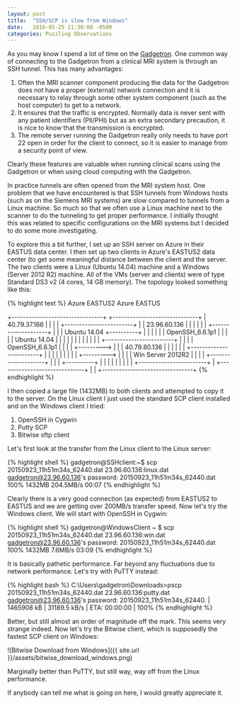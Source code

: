 ```yaml
---
layout: post
title:  "SSH/SCP is slow from Windows"
date:   2016-05-25 21:30:00 -0500
categories: Puzzling Observations
---
```


As you may know I spend a lot of time on the [Gadgetron](https://gadgetron.github.io). One common way of connecting to the Gadgetron from a clinical MRI system is through an SSH tunnel. This has many advantages:

1. Often the MRI scanner component producing the data for the Gadgetron does not have a proper (external) network connection and it is necessary to relay through some other system component (such as the host computer) to get to a network.
2. It ensures that the traffic is encrypted. Normally data is never sent with any patient identifiers (PII/PHI) but as an extra secondary precaution, it is nice to know that the transmission is encrypted.
3. The remote server running the Gadgetron really only needs to have port 22 open in order for the client to connect, so it is easier to manage from a security point of view.

Clearly these features are valuable when running clinical scans using the Gadgetron or when using cloud computing with the Gadgetron.

In practice tunnels are often opened from the MRI system host. One problem that we have encountered is that SSH tunnels from Windows hosts (such as on the Siemens MRI systems) are slow compared to tunnels from a Linux machine. So much so that we often use a Linux machine next to the scanner to do the tunneling to get proper performance. I initially thought this was related to specific configurations on the MRI systems but I decided to do some more investigating.

To explore this a bit further, I set up an SSH server on Azure in their EASTUS data center. I then set up two clients in Azure's EASTUS2 data center (to get some meaningful distance between the client and the server. The two clients were a Linux (Ubuntu 14.04) machine and a Windows (Server 2012 R2) machine. All of the VMs (server and clients) were of type Standard DS3 v2 (4 cores, 14 GB memory). The topology looked something like this:

{% highlight text  %}
     Azure EASTUS2                                Azure EASTUS

+--------------------------------+           +------------------------------+
|       40.79.37.166             |           |                              |
|   +------------------------+   |           |        23.96.60.136          |
|   |                        |   |           |    +--------------------+    |
|   |  Ubuntu 14.04          +----------+    |    |                    |    |
|   |  OpenSSH_6.6.1p1       |   |      |    |    |  Ubuntu 14.04      |    |
|   |                        |   |      |    |    |                    |    |
|   +------------------------+   |      |    |    |  OpenSSH_6.6.1p1   |    |
|                                |      +--------->                    |    |
|       40.79.80.136             |           |    |                    |    |
|   +------------------------+   |           |    |                    |    |
|   |                        |   |      +--------->                    |    |
|   |  Win Server 2012R2     |   |      |    |    +--------------------+    |
|   |                        +----------+    |                              |
|   |                        |   |           |                              |
|   +------------------------+   |           +------------------------------+
|                                |
+--------------------------------+
{% endhighlight %}

I then copied a large file (1432MB) to both clients and attempted to copy it to the server. On the Linux client I just used the standard SCP client installed and on the Windows client I tried:

1. OpenSSH in Cygwin
2. Putty SCP
3. Bitwise sftp client

Let's first look at the transfer from the Linux client to the Linux server:

{% highlight shell  %}
gadgetron@SSHclient:~$ scp 20150923_11h51m34s_62440.dat 23.96.60.136:linux.dat
gadgetron@23.96.60.136's password:
20150923_11h51m34s_62440.dat                     100% 1432MB 204.5MB/s   00:07
{% endhighlight %}

Clearly there is a very good connection (as expected) from EASTUS2 to EASTUS and we are getting over 200MB/s transfer speed. Now let's try the Windows client. We will start with  OpenSSH in Cygwin:

{% highlight shell  %}
gadgetron@WindowsClient ~
$ scp 20150923_11h51m34s_62440.dat 23.96.60.136:win.dat
gadgetron@23.96.60.136's password:
20150923_11h51m34s_62440.dat                     100% 1432MB   7.6MB/s   03:09
{% endhighlight %}

It is basically pathetic performance. Far beyond any fluctuations due to network performance. Let's try with PuTTY instead:

{% highlight bash  %}
C:\Users\gadgetron\Downloads>pscp 20150923_11h51m34s_62440.dat 23.96.60.136:putty.dat
gadgetron@23.96.60.136's password:
20150923_11h51m34s_62440. | 1465908 kB | 31189.5 kB/s | ETA: 00:00:00 | 100%
{% endhighlight %}

Better, but still almost an order of magnitude off the mark. This seems very strange indeed. Now let's try the Bitwise client, which is supposedly the fastest SCP client on Windows:

![Bitwise Download from Windows]({{ site.url }}/assets/bitwise_download_windows.png)

Marginally better than PuTTY, but still way, way off from the Linux performance.

If anybody can tell me what is going on here, I would greatly appreciate it. 




